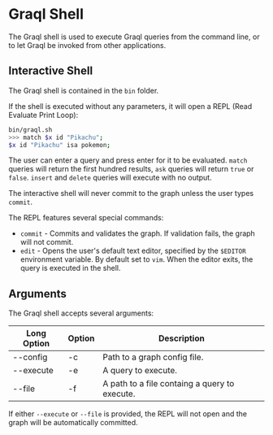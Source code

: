 # Graql Shell

The Graql shell is used to execute Graql queries from the command line, or to
let Graql be invoked from other applications.

## Interactive Shell

The Graql shell is contained in the `bin` folder.

If the shell is executed without any parameters, it will open a REPL (Read
Evaluate Print Loop):

```bash
bin/graql.sh
>>> match $x id "Pikachu";
$x id "Pikachu" isa pokemon;
```

The user can enter a query and press enter for it to be evaluated. `match`
queries will return the first hundred results, `ask` queries will return `true`
or `false`. `insert` and `delete` queries will execute with no output.

The interactive shell will never commit to the graph unless the user types
`commit`.

The REPL features several special commands:
- `commit` - Commits and validates the graph. If validation fails, the graph
  will not commit.
- `edit` - Opens the user's default text editor, specified by the `$EDITOR`
  environment variable. By default set to `vim`. When the editor exits, the
  query is executed in the shell.

## Arguments

The Graql shell accepts several arguments:

| Long Option | Option | Description                                   |
| ----------- | ------ | --------------------------------------------- |
| --config    | -c     | Path to a graph config file.                  |
| --execute   | -e     | A query to execute.                           |
| --file      | -f     | A path to a file containg a query to execute. |

If either `--execute` or `--file` is provided, the REPL will not open and the
graph will be automatically committed.
